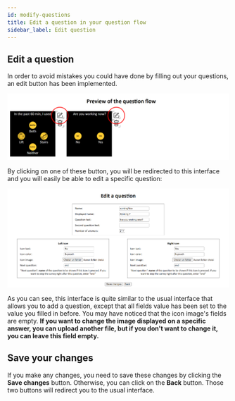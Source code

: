 ```yaml
---
id: modify-questions
title: Edit a question in your question flow
sidebar_label: Edit question
---
```


## Edit a question

In order to avoid mistakes you could have done by filling out your questions, an edit button has been implemented.

![Edit question button](./assets/edit-question-buttons.png)

By clicking on one of these button, you will be redirected to this interface and you will easily be able to edit a specific question:

![Edit question button](./assets/edit-question-modify-interface.png)

As you can see, this interface is quite similar to the usual interface that allows you to add a question, except that all fields value has been set to the value you filled in before. You may have noticed that the icon image's fields are empty.
<strong>If you want to change the image displayed on a specific answer, you can upload another file, but if you don't want to change it, you can leave this field empty.</strong>

## Save your changes

If you make any changes, you need to save these changes by clicking the <strong>Save changes</strong> button. Otherwise, you can click on the <strong>Back</strong> button. Those two buttons will redirect you to the usual interface.